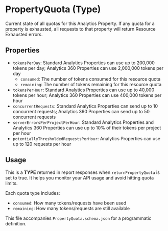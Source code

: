 # PropertyQuota (Type)

Current state of all quotas for this Analytics Property. If any quota for a property is exhausted, all requests to that property will return Resource Exhausted errors.

## Properties

- `tokensPerDay`: Standard Analytics Properties can use up to 200,000 tokens per day; Analytics 360 Properties can use 2,000,000 tokens per day
  - `consumed`: The number of tokens consumed for this resource quota
  - `remaining`: The number of tokens remaining for this resource quota
- `tokensPerHour`: Standard Analytics Properties can use up to 40,000 tokens per hour; Analytics 360 Properties can use 400,000 tokens per hour
- `concurrentRequests`: Standard Analytics Properties can send up to 10 concurrent requests; Analytics 360 Properties can send up to 50 concurrent requests
- `serverErrorsPerProjectPerHour`: Standard Analytics Properties and Analytics 360 Properties can use up to 10% of their tokens per project per hour
- `potentiallyThresholdedRequestsPerHour`: Analytics Properties can use up to 120 requests per hour

## Usage

This is a **TYPE** returned in report responses when `returnPropertyQuota` is set to true. It helps you monitor your API usage and avoid hitting quota limits.

Each quota type includes:
- `consumed`: How many tokens/requests have been used
- `remaining`: How many tokens/requests are still available

This file accompanies `PropertyQuota.schema.json` for a programmatic definition.
